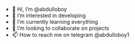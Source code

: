 - 👋 Hi, I’m @abdulloboy
- 👀 I’m interested in developing
- 🌱 I’m currently learning everything
- 💞️ I’m looking to collaborate on projects
- 📫 How to reach me on telegram @abdulloboy1

<!---
abdulloboy/abdulloboy is a ✨ special ✨ repository because its `README.md` (this file) appears on your GitHub profile.
You can click the Preview link to take a look at your changes.
--->
